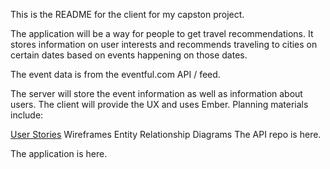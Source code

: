 This is the README for the client for my capston project.

The application will be a way for people to get travel recommendations. It stores information on user interests and recommends traveling to cities on certain dates based on events happening on those dates.

The event data is from the eventful.com API / feed.

The server will store the event information as well as information about users.
The client will provide the UX and uses Ember.
Planning materials include:

[User Stories](https://docs.google.com/document/d/1NObTcbRddryR-xDCPjbC74eXkhshz-qHAQexp8KoJmE/edit?usp=sharing)
Wireframes
Entity Relationship Diagrams
The API repo is here.

The application is here.
